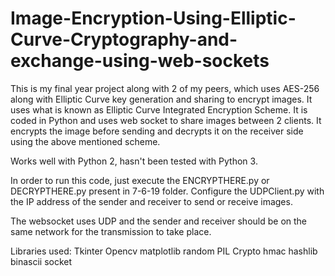 # Image-Encryption-Using-Elliptic-Curve-Cryptography-and-exchange-using-web-sockets
This is my final year project along with 2 of my peers, which uses AES-256 along with Elliptic Curve key generation and sharing to encrypt images. It uses what is known as Elliptic Curve Integrated Encryption Scheme. It is coded in Python and uses web socket to share images between 2 clients. It encrypts the image before sending and decrypts it on the receiver side using the above mentioned scheme. 

Works well with Python 2, hasn't been tested with Python 3. 


In order to run this code, just execute the ENCRYPTHERE.py or DECRYPTHERE.py present in 7-6-19 folder. Configure the UDPClient.py with the IP address of the sender and receiver to send or receive images. 

The websocket uses UDP and the sender and receiver should be on the same network for the transmission to take place. 


Libraries used: 
Tkinter
Opencv
matplotlib
random
PIL
Crypto
hmac
hashlib
binascii
socket
